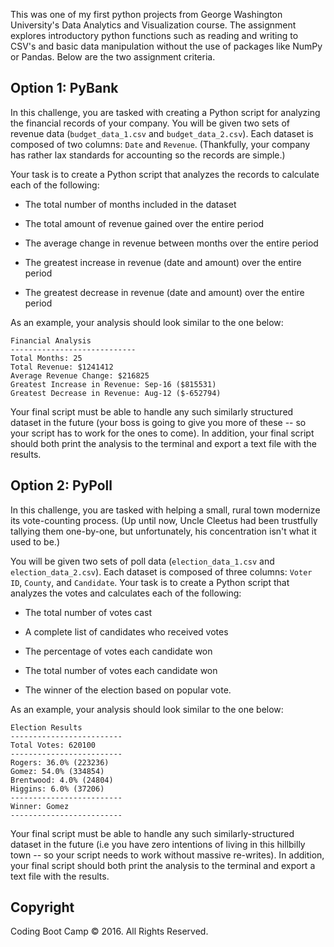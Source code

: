 ﻿This was one of my first python projects from George Washington University's Data Analytics and Visualization course. The assignment explores introductory python functions such as reading and writing to CSV's and basic data manipulation without the use of packages like NumPy or Pandas. Below are the two assignment criteria.



## Option 1: PyBank



In this challenge, you are tasked with creating a Python script for analyzing the financial records of your company. You will be given two sets of revenue data (`budget_data_1.csv` and `budget_data_2.csv`). Each dataset is composed of two columns: `Date` and `Revenue`. (Thankfully, your company has rather lax standards for accounting so the records are simple.)

Your task is to create a Python script that analyzes the records to calculate each of the following:

* The total number of months included in the dataset

* The total amount of revenue gained over the entire period

* The average change in revenue between months over the entire period

* The greatest increase in revenue (date and amount) over the entire period

* The greatest decrease in revenue (date and amount) over the entire period

As an example, your analysis should look similar to the one below:

```
Financial Analysis
----------------------------
Total Months: 25
Total Revenue: $1241412
Average Revenue Change: $216825
Greatest Increase in Revenue: Sep-16 ($815531)
Greatest Decrease in Revenue: Aug-12 ($-652794)
```

Your final script must be able to handle any such similarly structured dataset in the future (your boss is going to give you more of these -- so your script has to work for the ones to come). In addition, your final script should both print the analysis to the terminal and export a text file with the results.

## Option 2: PyPoll

 

In this challenge, you are tasked with helping a small, rural town modernize its vote-counting process. (Up until now, Uncle Cleetus had been trustfully tallying them one-by-one, but unfortunately, his concentration isn't what it used to be.)

You will be given two sets of poll data (`election_data_1.csv` and `election_data_2.csv`). Each dataset is composed of three columns: `Voter ID`, `County`, and `Candidate`. Your task is to create a Python script that analyzes the votes and calculates each of the following:

* The total number of votes cast

* A complete list of candidates who received votes

* The percentage of votes each candidate won

* The total number of votes each candidate won

* The winner of the election based on popular vote.

As an example, your analysis should look similar to the one below:

```
Election Results
-------------------------
Total Votes: 620100
-------------------------
Rogers: 36.0% (223236)
Gomez: 54.0% (334854)
Brentwood: 4.0% (24804)
Higgins: 6.0% (37206)
-------------------------
Winner: Gomez
-------------------------
```

Your final script must be able to handle any such similarly-structured dataset in the future (i.e you have zero intentions of living in this hillbilly town -- so your script needs to work without massive re-writes). In addition, your final script should both print the analysis to the terminal and export a text file with the results.

## Copyright

Coding Boot Camp © 2016. All Rights Reserved.
